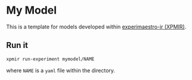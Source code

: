 # My Model

This is a template for models developed within [experimaestro-ir (XPMIR)](https://github.com/experimaestro/experimaestro-ir).


## Run it


```sh
xpmir run-experiment mymodel/NAME
```
where `NAME` is a `yaml` file within the directory.